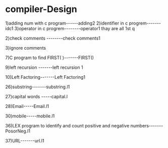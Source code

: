 # compiler-Design
1)adding num with c program------adding2
2)identifier in c progrem-------idc1
3)operator in c progrem--------operator1
thay are all 1st q

2)check comments --------check comments1

3)ignore comments





7)C program to find FIRST( )-------FIRST()




9)left recursion -------left recursion 1

10)Left Factoring-------Left Factoring1





26)substring-------substring.l1

27)capital words -----capital.l

28)Email-----Email.l1


30)mobile-----mobile.l1






36)LEX program to identify and count positive and negative numbers-------PosorNeg.l1

37)URL-------url.l1
